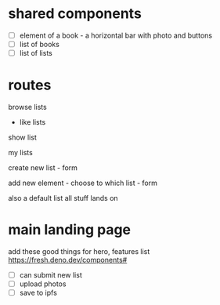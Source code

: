 
# shared components
- [ ] element of a book - a horizontal bar with photo and buttons
- [ ] list of books
- [ ] list of lists

# routes
browse lists
  - like lists

show list

my lists

create new list - form

add new element - choose to which list - form

also a default list all stuff lands on


# main landing page

add these good things for hero, features list
https://fresh.deno.dev/components#

- [ ] can submit new list
- [ ] upload photos
- [ ] save to ipfs